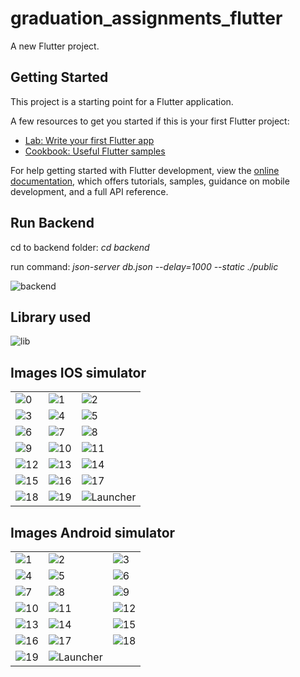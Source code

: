 # graduation_assignments_flutter

A new Flutter project.

## Getting Started

This project is a starting point for a Flutter application.

A few resources to get you started if this is your first Flutter project:

- [Lab: Write your first Flutter app](https://docs.flutter.dev/get-started/codelab)
- [Cookbook: Useful Flutter samples](https://docs.flutter.dev/cookbook)

For help getting started with Flutter development, view the
[online documentation](https://docs.flutter.dev/), which offers tutorials,
samples, guidance on mobile development, and a full API reference.

## Run Backend

cd to backend folder: *cd backend*

run command: *json-server db.json --delay=1000 --static ./public*

![backend](/docs/backend.png "backend")

## Library used

![lib](/docs/lib.png "lib")

## Images IOS simulator

||||
|-------------------------|-------------------------|-------------------------|
|![0](/docs/ios/0.png "0")|![1](/docs/ios/1.png "1")|![2](/docs/ios/2.png "2")|
|![3](/docs/ios/3.png "3")|![4](/docs/ios/4.png "4")|![5](/docs/ios/5.png "5")|
|![6](/docs/ios/6.png "6")|![7](/docs/ios/7.png "7")|![8](/docs/ios/8.png "8")|
|![9](/docs/ios/9.png "9")|![10](/docs/ios/10.png "10")|![11](/docs/ios/11.png "11")|
|![12](/docs/ios/12.png "12")|![13](/docs/ios/13.png "13")|![14](/docs/ios/14.png "14")|
|![15](/docs/ios/15.png "15")|![16](/docs/ios/16.png "16")|![17](/docs/ios/17.png "17")|
|![18](/docs/ios/18.png "18")|![19](/docs/ios/19.png "19")|![Launcher](/docs/ios/Launcher.png "Launcher")|

## Images Android simulator

||||
|-------------------------|-------------------------|-------------------------|
|![1](/docs/android/1.png "1")|![2](/docs/android/2.png "2")|![3](/docs/android/3.png "3")|
|![4](/docs/android/4.png "4")|![5](/docs/android/5.png "5")|![6](/docs/android/6.png "6")|
|![7](/docs/android/7.png "7")|![8](/docs/android/8.png "8")|![9](/docs/android/9.png "9")|
|![10](/docs/android/10.png "10")|![11](/docs/android/11.png "11")|![12](/docs/android/12.png "12")|
|![13](/docs/android/13.png "13")|![14](/docs/android/14.png "14")|![15](/docs/android/15.png "15")|
|![16](/docs/android/16.png "16")|![17](/docs/android/17.png "17")|![18](/docs/android/18.png "18")|
|![19](/docs/android/19.png "19")|![Launcher](/docs/android/Launcher.png "Launcher")||
